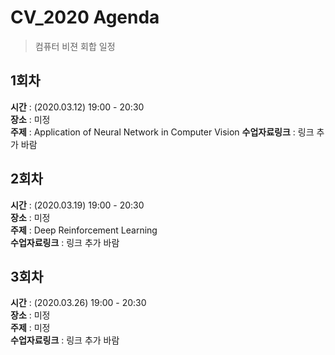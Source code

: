 # CV_2020 Agenda
> 컴퓨터 비젼 회합 일정
## 1회차
**시간** : (2020.03.12) 19:00 - 20:30  
**장소** : 미정  
**주제** : Application of Neural Network in Computer Vision
**수업자료링크** : 링크 추가 바람
## 2회차
**시간** : (2020.03.19) 19:00 - 20:30  
**장소** : 미정  
**주제** : Deep Reinforcement Learning  
**수업자료링크** : 링크 추가 바람  
## 3회차
**시간** : (2020.03.26) 19:00 - 20:30  
**장소** : 미정  
**주제** : 미정  
**수업자료링크** : 링크 추가 바람
